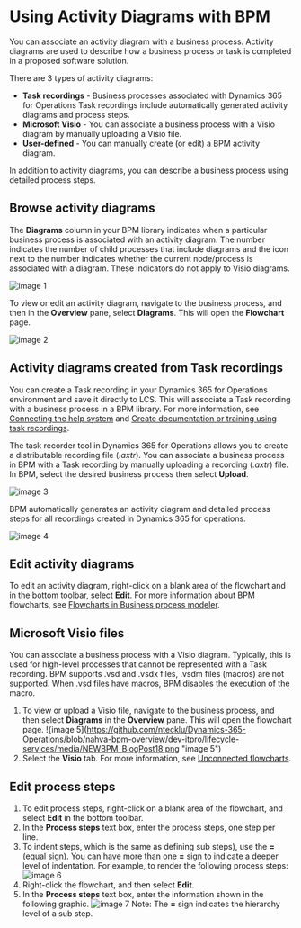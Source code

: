 # Using Activity Diagrams with BPM

You can associate an activity diagram with a business process. Activity diagrams are used to describe how a business process or task is completed in a proposed software solution.

There are 3 types of activity diagrams:

- **Task recordings** - Business processes associated with Dynamics 365 for Operations Task recordings include automatically generated activity diagrams and process steps.
- **Microsoft Visio** - You can associate a business process with a Visio diagram by manually uploading a Visio file.
- **User-defined** - You can manually create (or edit) a BPM activity diagram.

In addition to activity diagrams, you can describe a business process using detailed process steps.

## Browse activity diagrams

The **Diagrams** column in your BPM library indicates when a particular business process is associated with an activity diagram. The number indicates the number of child processes that include diagrams and the icon next to the number indicates whether the current node/process is associated with a diagram. These indicators do not apply to Visio diagrams.

![image 1](https://github.com/ntecklu/Dynamics-365-Operations/blob/nahva-bpm-overview/dev-itpro/lifecycle-services/media/NEWBPM_BlogPost10.png "image 1")

To view or edit an activity diagram, navigate to the business process, and then in the **Overview** pane, select **Diagrams**. This will open the **Flowchart** page.

![image 2](https://github.com/ntecklu/Dynamics-365-Operations/blob/nahva-bpm-overview/dev-itpro/lifecycle-services/media/NEWBPM_BlogPost15.png "image2")

## Activity diagrams created from Task recordings

You can create a Task recording in your Dynamics 365 for Operations environment and save it directly to LCS. This will associate a Task recording with a business process in a BPM library. For more information, see [Connecting the help system](https://ax.help.dynamics.com/en/wiki/working-with-help/#connecting-the-help-system) and [Create documentation or training using task recordings](https://ax.help.dynamics.com/en/wiki/task-recorder/).

The task recorder tool in Dynamics 365 for Operations allows you to create a distributable recording file (_.axtr_). You can associate a business process in BPM with a Task recording by manually uploading a recording (_.axtr_) file. In BPM, select the desired business process then select **Upload**.

![image 3](https://github.com/ntecklu/Dynamics-365-Operations/blob/nahva-bpm-overview/dev-itpro/lifecycle-services/media/NEWBPM_BlogPost16.png "image 3")

BPM automatically generates an activity diagram and detailed process steps for all recordings created in Dynamics 365 for operations.

![image 4](https://github.com/ntecklu/Dynamics-365-Operations/blob/nahva-bpm-overview/dev-itpro/lifecycle-services/media/NEWBPM_BlogPost17-1024x483.png "image 4")

## Edit activity diagrams

To edit an activity diagram, right-click on a blank area of the flowchart and in the bottom toolbar, select **Edit**. For more information about BPM flowcharts, see [Flowcharts in Business process modeler](https://ax.help.dynamics.com/en/wiki/flowcharts-in-business-process-modeler/).

## Microsoft Visio files

You can associate a business process with a Visio diagram. Typically, this is used for high-level processes that cannot be represented with a Task recording. BPM supports .vsd and .vsdx files, .vsdm files (macros) are not supported. When .vsd files have macros, BPM disables the execution of the macro.

1. To view or upload a Visio file, navigate to the business process, and then select **Diagrams** in the **Overview** pane. This will open the flowchart page.
!{image 5](https://github.com/ntecklu/Dynamics-365-Operations/blob/nahva-bpm-overview/dev-itpro/lifecycle-services/media/NEWBPM_BlogPost18.png "image 5")
2. Select the **Visio** tab. For more information, see [Unconnected flowcharts](https://ax.help.dynamics.com/en/wiki/flowcharts-in-business-process-modeler/#unconnected-flowcharts).

## Edit process steps

1. To edit process steps, right-click on a blank area of the flowchart, and select **Edit** in the bottom toolbar.
2. In the **Process steps** text box, enter the process steps, one step per line.
3. To indent steps, which is the same as defining sub steps), use the **=** (equal sign). You can have more than one **=** sign to indicate a deeper level of indentation.
 For example, to render the following process steps:
![image 6](https://github.com/ntecklu/Dynamics-365-Operations/blob/nahva-bpm-overview/dev-itpro/lifecycle-services/media/NEWBPM_BlogPost19.png  "image 6")
4. Right-click the flowchart, and then select **Edit**.
5. In the **Process steps** text box, enter the information shown in the following graphic.
![image 7](https://github.com/ntecklu/Dynamics-365-Operations/blob/nahva-bpm-overview/dev-itpro/lifecycle-services/media/NEWBPM_BlogPost20.png "image 7")
Note: The **=** sign indicates the hierarchy level of a sub step.
